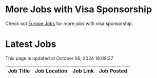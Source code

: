 # More Jobs with Visa Sponsorship

Check out [Europe Jobs](https://github.com/sureshparimi/europejobs#latest-jobs) for more jobs with visa sponsorship.

# Latest Jobs

This page is updated at October 06, 2024 18:08:37

| Job Title | Job Location | Job Link | Job Posted |
| --- | --- | --- | --- |
